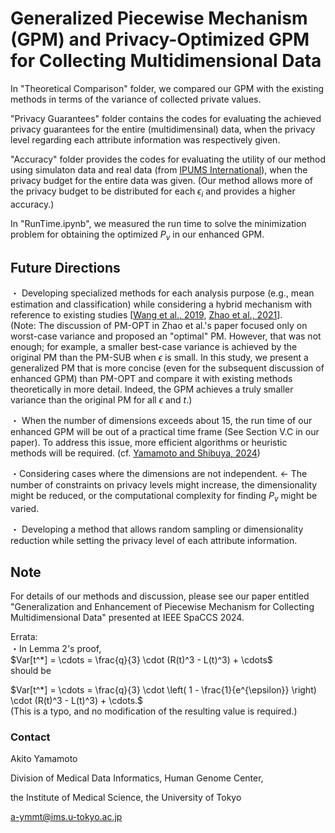 # Generalized Piecewise Mechanism (GPM) and Privacy-Optimized GPM for Collecting Multidimensional Data

In "Theoretical Comparison" folder, we compared our GPM with the existing methods in terms of the variance of collected private values.

"Privacy Guarantees" folder contains the codes for evaluating the achieved privacy guarantees for the entire (multidimensinal) data, when the privacy level regarding each attribute information was respectively given.

"Accuracy" folder provides the codes for evaluating the utility of our method using simulaton data and real data (from [IPUMS International](https://international.ipums.org/international/)), when the privacy budget for the entire data was given. (Our method allows more of the privacy budget to be distributed for each $\epsilon_i$ and provides a higher accuracy.)

In "RunTime.ipynb", we measured the run time to solve the minimization problem for obtaining the optimized $P_v$ in our enhanced GPM.


## Future Directions

・ Developing specialized methods for each analysis purpose (e.g., mean estimation and classification) while considering a hybrid mechanism with reference to existing studies [[Wang et al., 2019](https://doi.org/10.1109/ICDE.2019.00063), [Zhao et al., 2021](https://doi.org/10.1109/JIOT.2020.3037194)].  
(Note: The discussion of PM-OPT in Zhao et al.'s paper focused only on worst-case variance and proposed an "optimal" PM. However, that was not enough; for example, a smaller best-case variance is achieved by the original PM than the PM-SUB when $\epsilon$ is small. In this study, we present a generalized PM that is more concise (even for the subsequent discussion of enhanced GPM) than PM-OPT and compare it with existing methods theoretically in more detail. Indeed, the GPM achieves a truly smaller variance than the original PM for all $\epsilon$ and $t$.)

・ When the number of dimensions exceeds about $15$, the run time of our enhanced GPM will be out of a practical time frame (See Section V.C in our paper). To address this issue, more efficient algorithms or heuristic methods will be required. (cf. [Yamamoto and Shibuya, 2024](https://arxiv.org/abs/2402.07584))

・Considering cases where the dimensions are not independent. ← The number of constraints on privacy levels might increase, the dimensionality might be reduced, or the computational complexity for finding $P_v$ might be varied.

・ Developing a method that allows random sampling or dimensionality reduction while setting the privacy level of each attribute information.

## Note

For details of our methods and discussion, please see our paper entitled "Generalization and Enhancement of Piecewise Mechanism for Collecting Multidimensional Data" presented at IEEE SpaCCS 2024.

Errata:  
・In Lemma 2's proof,  
$Var[t^*] = \cdots = \frac{q}{3} \cdot (R(t)^3 - L(t)^3) + \cdots$  
should be  

$Var[t^*] = \cdots = \frac{q}{3} \cdot \left( 1 - \frac{1}{e^{\epsilon}} \right) \cdot (R(t)^3 - L(t)^3) + \cdots.$  
(This is a typo, and no modification of the resulting value is required.)

### Contact
Akito Yamamoto

Division of Medical Data Informatics, Human Genome Center,

the Institute of Medical Science, the University of Tokyo

a-ymmt@ims.u-tokyo.ac.jp

